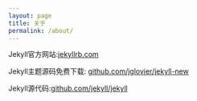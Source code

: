 ```yaml
---
layout: page
title: 关于
permalink: /about/
---
```


Jekyll官方网站:[jekyllrb.com](http://jekyllrb.com/)

Jekyll主题源码免费下载: [github.com/jglovier/jekyll-new](https://github.com/jglovier/jekyll-new)

Jekyll源代码:[github.com/jekyll/jekyll](https://github.com/jekyll/jekyll)

